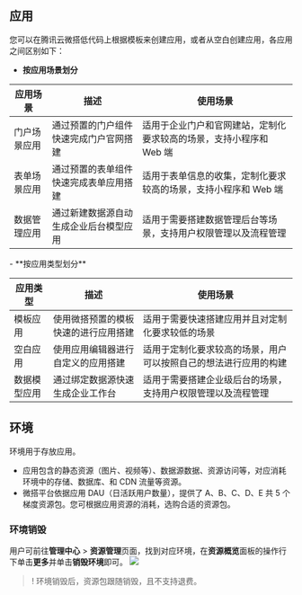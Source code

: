 ## 应用

您可以在腾讯云微搭低代码上根据模板来创建应用，或者从空白创建应用，各应用之间区别如下：
- **按应用场景划分**
<table>
<thead>
<tr>
<th>应用场景</th>
<th>描述</th>
<th>使用场景</th>
</tr>
</thead>
<tbody><tr>
<td>门户场景应用</td>
<td>通过预置的门户组件快速完成门户官网搭建</td>
<td>适用于企业门户和官网建站，定制化要求较高的场景，支持小程序和 Web 端</td>
</tr>
<tr>
<td>表单场景应用</td>
<td>通过预置的表单组件快速完成表单应用搭建</td>
<td>适用于表单信息的收集，定制化要求较高的场景，支持小程序和 Web 端</td>
</tr>
<tr>
<td>数据管理应用</td>
<td>通过新建数据源自动生成企业后台模型应用</td>
<td>适用于需要搭建数据管理后台等场景，支持用户权限管理以及流程管理</td>
</tr>
</tbody></table>
- **按应用类型划分**
<table>
<thead>
<tr>
<th>应用类型</th>
<th>描述</th>
<th>使用场景</th>
</tr>
</thead>
<tbody><tr>
<td>模板应用</td>
<td>使用微搭预置的模板快速的进行应用搭建</td>
<td>适用于需要快速搭建应用并且对定制化要求较低的场景</td>
</tr>
<tr>
<td>空白应用</td>
<td>使用应用编辑器进行自定义的应用搭建</td>
<td>适用于定制化要求较高的场景，用户可以按照自己的想法进行应用的构建</td>
</tr>
<tr>
<td>数据模型应用</td>
<td>通过绑定数据源快速生成企业工作台</td>
<td>适用于需要搭建企业级后台的场景，支持用户权限管理以及流程管理</td>
</tr>
</tbody></table>


## 环境 [](id:env)

环境用于存放应用。

- 应用包含的静态资源（图片、视频等）、数据源数据、资源访问等，对应消耗环境中的存储、数据库、和 CDN 流量等资源。
- 微搭平台依据应用 DAU（日活跃用户数量），提供了 A、B、C、D、E 共 5 个梯度资源包。您可根据应用资源的消耗，选购合适的资源包。

### 环境销毁[](id:destroyEnv)

用户可前往**管理中心** > **资源管理**页面，找到对应环境，在**资源概览**面板的操作行下单击**更多**并单击**销毁环境**即可。
![](https://qcloudimg.tencent-cloud.cn/raw/977d7ba65531cf4358c77615d3f618f3.png)
> ! 环境销毁后，资源包跟随销毁，且不支持退费。
